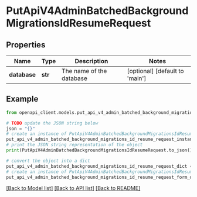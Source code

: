 # PutApiV4AdminBatchedBackgroundMigrationsIdResumeRequest


## Properties

Name | Type | Description | Notes
------------ | ------------- | ------------- | -------------
**database** | **str** | The name of the database | [optional] [default to 'main']

## Example

```python
from openapi_client.models.put_api_v4_admin_batched_background_migrations_id_resume_request import PutApiV4AdminBatchedBackgroundMigrationsIdResumeRequest

# TODO update the JSON string below
json = "{}"
# create an instance of PutApiV4AdminBatchedBackgroundMigrationsIdResumeRequest from a JSON string
put_api_v4_admin_batched_background_migrations_id_resume_request_instance = PutApiV4AdminBatchedBackgroundMigrationsIdResumeRequest.from_json(json)
# print the JSON string representation of the object
print(PutApiV4AdminBatchedBackgroundMigrationsIdResumeRequest.to_json())

# convert the object into a dict
put_api_v4_admin_batched_background_migrations_id_resume_request_dict = put_api_v4_admin_batched_background_migrations_id_resume_request_instance.to_dict()
# create an instance of PutApiV4AdminBatchedBackgroundMigrationsIdResumeRequest from a dict
put_api_v4_admin_batched_background_migrations_id_resume_request_form_dict = put_api_v4_admin_batched_background_migrations_id_resume_request.from_dict(put_api_v4_admin_batched_background_migrations_id_resume_request_dict)
```
[[Back to Model list]](../README.md#documentation-for-models) [[Back to API list]](../README.md#documentation-for-api-endpoints) [[Back to README]](../README.md)


